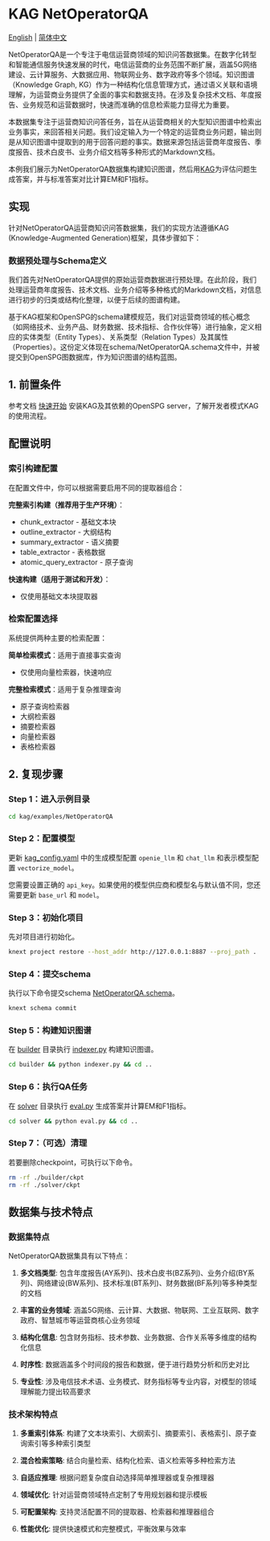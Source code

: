 # KAG NetOperatorQA

[English](./README_en.md) |
[简体中文](./README.md)

NetOperatorQA是一个专注于电信运营商领域的知识问答数据集。在数字化转型和智能通信服务快速发展的时代，电信运营商的业务范围不断扩展，涵盖5G网络建设、云计算服务、大数据应用、物联网业务、数字政府等多个领域。知识图谱（Knowledge Graph, KG）作为一种结构化信息管理方式，通过语义关联和语境理解，为运营商业务提供了全面的事实和数据支持。在涉及复杂技术文档、年度报告、业务规范和运营数据时，快速而准确的信息检索能力显得尤为重要。

本数据集专注于运营商知识问答任务，旨在从运营商相关的大型知识图谱中检索出业务事实，来回答相关问题。我们设定输入为一个特定的运营商业务问题，输出则是从知识图谱中提取到的用于回答问题的事实。数据来源包括运营商年度报告、季度报告、技术白皮书、业务介绍文档等多种形式的Markdown文档。

本例我们展示为NetOperatorQA数据集构建知识图谱，然后用[KAG](https://arxiv.org/abs/2409.13731)为评估问题生成答案，并与标准答案对比计算EM和F1指标。

## 实现

针对NetOperatorQA运营商知识问答数据集，我们的实现方法遵循KAG (Knowledge-Augmented Generation)框架，具体步骤如下：

### 数据预处理与Schema定义
我们首先对NetOperatorQA提供的原始运营商数据进行预处理。在此阶段，我们处理运营商年度报告、技术文档、业务介绍等多种格式的Markdown文档，对信息进行初步的归类或结构化整理，以便于后续的图谱构建。

基于KAG框架和OpenSPG的schema建模规范，我们对运营商领域的核心概念（如网络技术、业务产品、财务数据、技术指标、合作伙伴等）进行抽象，定义相应的实体类型（Entity Types）、关系类型（Relation Types）及其属性（Properties）。这份定义体现在schema/NetOperatorQA.schema文件中，并被提交到OpenSPG图数据库，作为知识图谱的结构蓝图。



## 1. 前置条件

参考文档 [快速开始](https://openspg.yuque.com/ndx6g9/0.6/quzq24g4esal7q17) 安装KAG及其依赖的OpenSPG server，了解开发者模式KAG的使用流程。

## 配置说明

### 索引构建配置
在配置文件中，你可以根据需要启用不同的提取器组合：

**完整索引构建（推荐用于生产环境）**：
- chunk_extractor - 基础文本块
- outline_extractor - 大纲结构  
- summary_extractor - 语义摘要
- table_extractor - 表格数据
- atomic_query_extractor - 原子查询

**快速构建（适用于测试和开发）**：
- 仅使用基础文本块提取器

### 检索配置选择
系统提供两种主要的检索配置：

**简单检索模式**：适用于直接事实查询
- 仅使用向量检索器，快速响应

**完整检索模式**：适用于复杂推理查询
- 原子查询检索器
- 大纲检索器
- 摘要检索器
- 向量检索器
- 表格检索器



## 2. 复现步骤

### Step 1：进入示例目录

```bash
cd kag/examples/NetOperatorQA
```

### Step 2：配置模型

更新 [kag_config.yaml](./kag_config.yaml) 中的生成模型配置 `openie_llm` 和 `chat_llm` 和表示模型配置 `vectorize_model`。

您需要设置正确的 `api_key`。如果使用的模型供应商和模型名与默认值不同，您还需要更新 `base_url` 和 `model`。

### Step 3：初始化项目

先对项目进行初始化。

```bash
knext project restore --host_addr http://127.0.0.1:8887 --proj_path .
```

### Step 4：提交schema

执行以下命令提交schema [NetOperatorQA.schema](./schema/NetOperatorQA.schema)。

```bash
knext schema commit
```

### Step 5：构建知识图谱

在 [builder](./builder) 目录执行 [indexer.py](./builder/indexer.py) 构建知识图谱。

```bash
cd builder && python indexer.py && cd ..
```

### Step 6：执行QA任务

在 [solver](./solver) 目录执行 [eval.py](./solver/eval.py) 生成答案并计算EM和F1指标。

```bash
cd solver && python eval.py && cd ..
```



### Step 7：（可选）清理

若要删除checkpoint，可执行以下命令。

```bash
rm -rf ./builder/ckpt
rm -rf ./solver/ckpt
```

## 数据集与技术特点

### 数据集特点
NetOperatorQA数据集具有以下特点：

1. **多文档类型**: 包含年度报告(AY系列)、技术白皮书(BZ系列)、业务介绍(BY系列)、网络建设(BW系列)、技术标准(BT系列)、财务数据(BF系列)等多种类型的文档

2. **丰富的业务领域**: 涵盖5G网络、云计算、大数据、物联网、工业互联网、数字政府、智慧城市等运营商核心业务领域

3. **结构化信息**: 包含财务指标、技术参数、业务数据、合作关系等多维度的结构化信息

4. **时序性**: 数据涵盖多个时间段的报告和数据，便于进行趋势分析和历史对比

5. **专业性**: 涉及电信技术术语、业务模式、财务指标等专业内容，对模型的领域理解能力提出较高要求

### 技术架构特点

1. **多重索引体系**: 构建了文本块索引、大纲索引、摘要索引、表格索引、原子查询索引等多种索引类型

2. **混合检索策略**: 结合向量检索、结构化检索、语义检索等多种检索方法

3. **自适应推理**: 根据问题复杂度自动选择简单推理器或复杂推理器

4. **领域优化**: 针对运营商领域特点定制了专用规划器和提示模板

5. **可配置架构**: 支持灵活配置不同的提取器、检索器和推理器组合

6. **性能优化**: 提供快速模式和完整模式，平衡效果与效率
